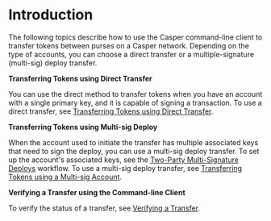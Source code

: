 # Introduction

The following topics describe how to use the Casper command-line client to transfer tokens between purses on a Casper network. Depending on the type of accounts, you can choose a direct transfer or a multiple-signature (multi-sig) deploy transfer.  

**Transferring Tokens using Direct Transfer**

You can use the direct method to transfer tokens when you have an account with a single primary key, and it is capable of signing a transaction. To use a direct transfer, see [Transferring Tokens using Direct Transfer](/workflow/developers/transfer-workflow.md).

**Transferring Tokens using Multi-sig Deploy**

When the account used to initiate the transfer has multiple associated keys that need to sign the deploy, you can use a multi-sig deploy transfer. To set up the account's associated keys, see the [Two-Party Multi-Signature Deploys](/workflow/developers/two-party-multi-sig.md) workflow. To use a multi-sig deploy transfer, see [Transferring Tokens using a Multi-sig Account](/workflow/developers/deploy-transfer.md).

**Verifying a Transfer using the Command-line Client**

To verify the status of a transfer, see [Verifying a Transfer](/workflow/developers/verify-transfer.md).

